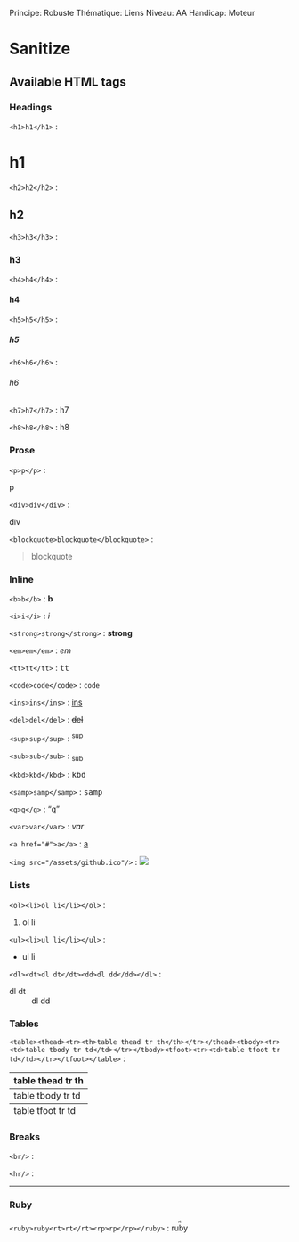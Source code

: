 Principe: Robuste
Thématique: Liens
Niveau: AA
Handicap: Moteur

# Sanitize

## Available HTML tags

### Headings

`<h1>h1</h1>` : <h1>h1</h1>

`<h2>h2</h2>` : <h2>h2</h2>

`<h3>h3</h3>` : <h3>h3</h3>

`<h4>h4</h4>` : <h4>h4</h4>

`<h5>h5</h5>` : <h5>h5</h5>

`<h6>h6</h6>` : <h6>h6</h6>

`<h7>h7</h7>` : <h7>h7</h7>

`<h8>h8</h8>` : <h8>h8</h8>

### Prose

`<p>p</p>` : <p>p</p>

`<div>div</div>` : <div>div</div>

`<blockquote>blockquote</blockquote>` : <blockquote>blockquote</blockquote>

### Inline

`<b>b</b>` : <b>b</b>

`<i>i</i>` : <i>i</i>

`<strong>strong</strong>` : <strong>strong</strong>

`<em>em</em>` : <em>em</em>

`<tt>tt</tt>` : <tt>tt</tt>

`<code>code</code>` : <code>code</code>

`<ins>ins</ins>` : <ins>ins</ins>

`<del>del</del>` : <del>del</del>

`<sup>sup</sup>` : <sup>sup</sup>

`<sub>sub</sub>` : <sub>sub</sub>

`<kbd>kbd</kbd>` : <kbd>kbd</kbd>

`<samp>samp</samp>` : <samp>samp</samp>

`<q>q</q>` : <q>q</q>

`<var>var</var>` : <var>var</var>

`<a href="#">a</a>` : <a href="#">a</a>

`<img src="/assets/github.ico"/>` : <img src="/assets/github.ico"/>

### Lists

`<ol><li>ol li</li></ol>` : <ol><li>ol li</li></ol>

`<ul><li>ul li</li></ul>` : <ul><li>ul li</li></ul>

`<dl><dt>dl dt</dt><dd>dl dd</dd></dl>` : <dl><dt>dl dt</dt><dd>dl dd</dd></dl>

### Tables 

`<table><thead><tr><th>table thead tr th</th></tr></thead><tbody><tr><td>table tbody tr td</td></tr></tbody><tfoot><tr><td>table tfoot tr td</td></tr></tfoot></table>` : <table><thead><tr><th>table thead tr th</th></tr></thead><tbody><tr><td>table tbody tr td</td></tr></tbody><tfoot><tr><td>table tfoot tr td</td></tr></tfoot></table>

### Breaks

`<br/>` : <br/>

`<hr/>` : <hr/>

### Ruby

`<ruby>ruby<rt>rt</rt><rp>rp</rp></ruby>` : <ruby>ruby<rt>rt</rt><rp>rp</rp></ruby>


